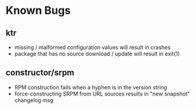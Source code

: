 # Known Bugs

## ktr

- missing / malformed configuration values will result in crashes
- package that has no source download / update will result in exit(1)


## constructor/srpm

- RPM construction fails when a hyphen is in the version string
- force-constructing SRPM from URL sources results in "new snapshot" changelog msg
